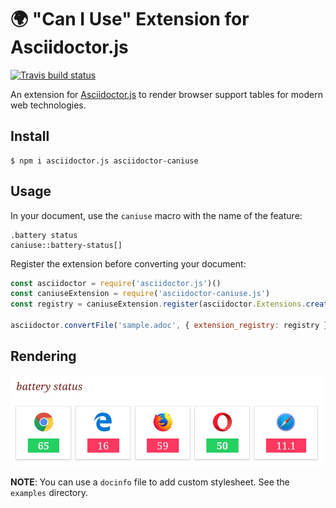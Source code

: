 # :earth_africa: "Can I Use" Extension for Asciidoctor.js

[![Travis build status](https://img.shields.io/travis/Mogztter/asciidoctor-caniuse/master.svg)](https://travis-ci.org/Mogztter/asciidoctor-caniuse)

An extension for [Asciidoctor.js](https://github.com/asciidoctor/asciidoctor.js) to render browser support tables for modern web technologies.

## Install

    $ npm i asciidoctor.js asciidoctor-caniuse

## Usage

In your document, use the `caniuse` macro with the name of the feature:

```
.battery status
caniuse::battery-status[]
```

Register the extension before converting your document:

```js
const asciidoctor = require('asciidoctor.js')()
const caniuseExtension = require('asciidoctor-caniuse.js')
const registry = caniuseExtension.register(asciidoctor.Extensions.create())

asciidoctor.convertFile('sample.adoc', { extension_registry: registry })
```

## Rendering

![](rendering.jpeg)

**NOTE**: You can use a `docinfo` file to add custom stylesheet. See the `examples` directory.
